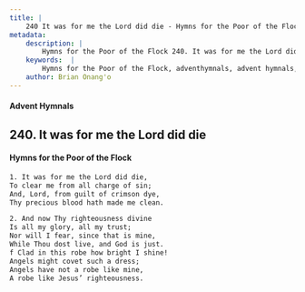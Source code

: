 ```yaml
---
title: |
    240 It was for me the Lord did die - Hymns for the Poor of the Flock
metadata:
    description: |
        Hymns for the Poor of the Flock 240. It was for me the Lord did die. It was for me the Lord did die, To clear me from all charge of sin; And, Lord, from guilt of crimson dye, Thy precious blood hath made me clean. 
    keywords:  |
        Hymns for the Poor of the Flock, adventhymnals, advent hymnals, It was for me the Lord did die, It was for me the Lord did die,, 
    author: Brian Onang'o
---
```


#### Advent Hymnals
## 240. It was for me the Lord did die
####  Hymns for the Poor of the Flock

```txt
1. It was for me the Lord did die,
To clear me from all charge of sin;
And, Lord, from guilt of crimson dye,
Thy precious blood hath made me clean.

2. And now Thy righteousness divine
Is all my glory, all my trust;
Nor will I fear, since that is mine,
While Thou dost live, and God is just.
f Clad in this robe how bright I shine! 
Angels might covet such a dress; 
Angels have not a robe like mine,
A robe like Jesus’ righteousness.
```